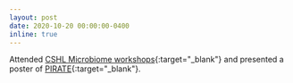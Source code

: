 ```yaml
---
layout: post
date: 2020-10-20 00:00:00-0400
inline: true
---
```


Attended [CSHL Microbiome workshops](https://meetings.cshl.edu/meetings.aspx?meet=biome&year=20){:target="_blank"} and presented a poster of [PIRATE](https://www.youtube.com/watch?v=YytwmfCYLFY&ab_channel=ISCB){:target="_blank"}.